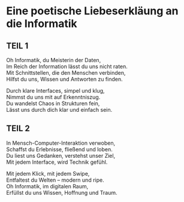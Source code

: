 # Eine poetische Liebeserkläung an die Informatik

## TEIL 1

Oh Informatik, du Meisterin der Daten,<br>
Im Reich der Information lässt du uns nicht raten.<br>
Mit Schnittstellen, die den Menschen verbinden,<br>
Hilfst du uns, Wissen und Antworten zu finden.<br>

Durch klare Interfaces, simpel und klug,<br>
Nimmst du uns mit auf Erkenntniszug.<br>
Du wandelst Chaos in Strukturen fein,<br>
Lässt uns durch dich klar und einfach sein.<br>

## TEIL 2

In Mensch-Computer-Interaktion verwoben,<br>
Schaffst du Erlebnisse, fließend und loben.<br>
Du liest uns Gedanken, verstehst unser Ziel,<br>
Mit jedem Interface, wird Technik gefühl.<br>

Mit jedem Klick, mit jedem Swipe,<br>
Entfaltest du Welten – modern und ripe.<br>
Oh Informatik, im digitalen Raum,<br>
Erfüllst du uns Wissen, Hoffnung und Traum.<br>

